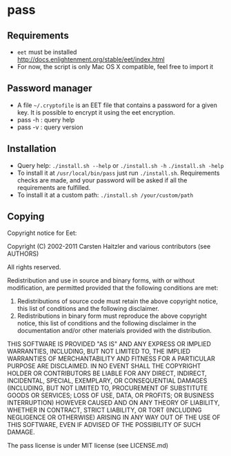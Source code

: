 pass
====


Requirements
------------

* `eet` must be installed http://docs.enlightenment.org/stable/eet/index.html
* For now, the script is only Mac OS X compatible, feel free to import it


Password manager
----------------

* A file `~/.cryptofile` is an EET file that contains a password for a given key. It is possible to encrypt it using the eet encryption.
* pass -h : query help
* pass -v : query version


Installation
------------

* Query help: `./install.sh --help` or `./install.sh -h` `./install.sh -help`
* To install it at `/usr/local/bin/pass` just run `./install.sh`. Requirements checks are made, and your password will be asked if all the requirements are fulfilled.
* To install it at a custom path: `./install.sh /your/custom/path`


Copying
-------

Copyright notice for Eet:

Copyright (C) 2002-2011 Carsten Haitzler and various contributors (see AUTHORS)

All rights reserved.

Redistribution and use in source and binary forms, with or without
modification, are permitted provided that the following conditions are met:

   1. Redistributions of source code must retain the above copyright
      notice, this list of conditions and the following disclaimer.
   2. Redistributions in binary form must reproduce the above copyright 
      notice, this list of conditions and the following disclaimer in the
      documentation and/or other materials provided with the distribution.

THIS SOFTWARE IS PROVIDED "AS IS" AND ANY EXPRESS OR IMPLIED WARRANTIES, 
INCLUDING, BUT NOT LIMITED TO, THE IMPLIED WARRANTIES OF MERCHANTABILITY AND
FITNESS FOR A PARTICULAR PURPOSE ARE DISCLAIMED. IN NO EVENT SHALL THE
COPYRIGHT HOLDER OR CONTRIBUTORS BE LIABLE FOR ANY DIRECT, INDIRECT,
INCIDENTAL, SPECIAL, EXEMPLARY, OR CONSEQUENTIAL DAMAGES (INCLUDING, BUT NOT
LIMITED TO, PROCUREMENT OF SUBSTITUTE GOODS OR SERVICES; LOSS OF USE, DATA,
OR PROFITS; OR BUSINESS INTERRUPTION) HOWEVER CAUSED AND ON ANY THEORY OF
LIABILITY, WHETHER IN CONTRACT, STRICT LIABILITY, OR TORT (INCLUDING
NEGLIGENCE OR OTHERWISE) ARISING IN ANY WAY OUT OF THE USE OF THIS SOFTWARE,
EVEN IF ADVISED OF THE POSSIBILITY OF SUCH DAMAGE.


The pass license is under MIT license (see LICENSE.md)
